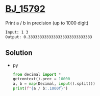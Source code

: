 # [BJ_15792](https://acmicpc.net/problem/15792)

Print a / b in precision (up to 1000 digit)

```txt
Input: 1 3
Output: 0.3333333333333333333333333333
```

## Solution

* py

  ```py
  from decimal import *
  getcontext().prec = 10000
  a, b = map(Decimal, input().split())
  print(f"{a / b:.1000f}")
  ```
